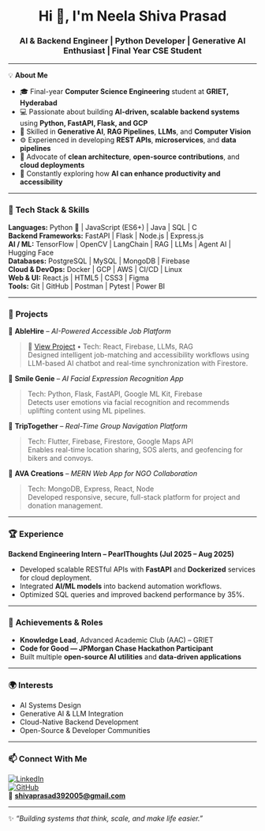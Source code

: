 <h1 align="center">Hi 👋, I'm Neela Shiva Prasad</h1>
<h3 align="center">AI & Backend Engineer | Python Developer | Generative AI Enthusiast | Final Year CSE Student</h3>

---

💡 **About Me**
- 🎓 Final-year **Computer Science Engineering** student at **GRIET, Hyderabad**
- 💻 Passionate about building **AI-driven, scalable backend systems** using **Python, FastAPI, Flask, and GCP**
- 🤖 Skilled in **Generative AI**, **RAG Pipelines**, **LLMs**, and **Computer Vision**
- ⚙️ Experienced in developing **REST APIs**, **microservices**, and **data pipelines**
- 🚀 Advocate of **clean architecture**, **open-source contributions**, and **cloud deployments**
- 🧠 Constantly exploring how **AI can enhance productivity and accessibility**

---

### 🧩 **Tech Stack & Skills**

**Languages:** Python 🐍 | JavaScript (ES6+) | Java | SQL | C  
**Backend Frameworks:** FastAPI | Flask | Node.js | Express.js  
**AI / ML:** TensorFlow | OpenCV | LangChain | RAG | LLMs | Agent AI | Hugging Face  
**Databases:** PostgreSQL | MySQL | MongoDB | Firebase  
**Cloud & DevOps:** Docker | GCP | AWS | CI/CD | Linux  
**Web & UI:** React.js | HTML5 | CSS3 | Figma  
**Tools:** Git | GitHub | Postman | Pytest | Power BI  

---

### 🚀 **Projects**

🔹 **AbleHire** – *AI-Powered Accessible Job Platform*  
> 🔗 [View Project](https://able-hire.vercel.app/) • Tech: React, Firebase, LLMs, RAG  
> Designed intelligent job-matching and accessibility workflows using LLM-based AI chatbot and real-time synchronization with Firestore.

🔹 **Smile Genie** – *AI Facial Expression Recognition App*  
> Tech: Python, Flask, FastAPI, Google ML Kit, Firebase  
> Detects user emotions via facial recognition and recommends uplifting content using ML pipelines.

🔹 **TripTogether** – *Real-Time Group Navigation Platform*  
> Tech: Flutter, Firebase, Firestore, Google Maps API  
> Enables real-time location sharing, SOS alerts, and geofencing for bikers and convoys.

🔹 **AVA Creations** – *MERN Web App for NGO Collaboration*  
> Tech: MongoDB, Express, React, Node  
> Developed responsive, secure, full-stack platform for project and donation management.

---

### 🏆 **Experience**
**Backend Engineering Intern – PearlThoughts (Jul 2025 – Aug 2025)**  
- Developed scalable RESTful APIs with **FastAPI** and **Dockerized** services for cloud deployment.  
- Integrated **AI/ML models** into backend automation workflows.  
- Optimized SQL queries and improved backend performance by 35%.  

---

### 🧠 **Achievements & Roles**
- **Knowledge Lead**, Advanced Academic Club (AAC) – GRIET  
- **Code for Good — JPMorgan Chase Hackathon Participant**
- Built multiple **open-source AI utilities** and **data-driven applications**

---

### 🌍 **Interests**
- AI Systems Design  
- Generative AI & LLM Integration  
- Cloud-Native Backend Development  
- Open-Source & Developer Communities  

---

### 📫 **Connect With Me**
[![LinkedIn](https://img.shields.io/badge/LinkedIn-blue?style=flat-square&logo=linkedin)](https://www.linkedin.com/in/shiva-prasad-392005nsp/)  
[![GitHub](https://img.shields.io/badge/GitHub-black?style=flat-square&logo=github)](https://github.com/shiva-39)  
📧 **shivaprasad392005@gmail.com**

---

✨ *“Building systems that think, scale, and make life easier.”*
